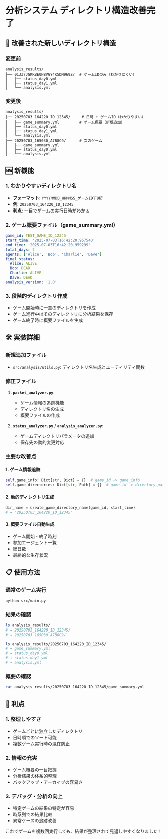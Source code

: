 # 分析システム ディレクトリ構造改善完了

## 📁 改善された新しいディレクトリ構造

### **変更前**
```
analysis_results/
├── 01JZ7JGKRBE0N8VGY4K5DM969Z/  # ゲームIDのみ（わかりにくい）
│   ├── status_day0.yml
│   ├── status_day1.yml
│   └── analysis.yml
```

### **変更後**
```
analysis_results/
├── 20250703_164220_ID_12345/     # 日時 + ゲームID（わかりやすい）
│   ├── game_summary.yml         # ゲーム概要（新規追加）
│   ├── status_day0.yml
│   ├── status_day1.yml
│   └── analysis.yml
├── 20250703_165030_A7B8C9/      # 次のゲーム
│   ├── game_summary.yml
│   ├── status_day0.yml
│   └── analysis.yml
```

## 🆕 新機能

### 1. **わかりやすいディレクトリ名**
- **フォーマット**: `YYYYMMDD_HHMMSS_ゲームID下8桁`
- **例**: `20250703_164220_ID_12345`
- **利点**: 一目でゲームの実行日時がわかる

### 2. **ゲーム概要ファイル（game_summary.yml）**
```yaml
game_id: TEST_GAME_ID_12345
start_time: '2025-07-03T16:42:20.957540'
end_time: '2025-07-03T16:42:20.959299'
total_days: 2
agents: ['Alice', 'Bob', 'Charlie', 'Dave']
final_status:
  Alice: ALIVE
  Bob: DEAD
  Charlie: ALIVE
  Dave: DEAD
analysis_version: '1.0'
```

### 3. **段階的ディレクトリ作成**
- ゲーム開始時に一意のディレクトリを作成
- ゲーム進行中はそのディレクトリに分析結果を保存
- ゲーム終了時に概要ファイルを生成

## 🛠️ 実装詳細

### **新規追加ファイル**
- `src/analysis/utils.py`: ディレクトリ名生成とユーティリティ関数

### **修正ファイル**
1. **`packet_analyzer.py`**:
   - ゲーム情報の追跡機能
   - ディレクトリ名の生成
   - 概要ファイルの作成

2. **`status_analyzer.py`** / **`analysis_analyzer.py`**:
   - ゲームディレクトリパラメータの追加
   - 保存先の動的変更対応

### **主要な改善点**

#### **1. ゲーム情報追跡**
```python
self.game_info: Dict[str, Dict] = {}  # game_id -> game_info
self.game_directories: Dict[str, Path] = {}  # game_id -> directory_path
```

#### **2. 動的ディレクトリ生成**
```python
dir_name = create_game_directory_name(game_id, start_time)
# → "20250703_164220_ID_12345"
```

#### **3. 概要ファイル自動生成**
- ゲーム開始・終了時刻
- 参加エージェント一覧
- 総日数
- 最終的な生存状況

## 📋 使用方法

### **通常のゲーム実行**
```bash
python src/main.py
```

### **結果の確認**
```bash
ls analysis_results/
# → 20250703_164220_ID_12345/
# → 20250703_165030_A7B8C9/

ls analysis_results/20250703_164220_ID_12345/
# → game_summary.yml
# → status_day0.yml
# → status_day1.yml
# → analysis.yml
```

### **概要の確認**
```bash
cat analysis_results/20250703_164220_ID_12345/game_summary.yml
```

## 🎯 利点

### **1. 整理しやすさ**
- ゲームごとに独立したディレクトリ
- 日時順でのソート可能
- 複数ゲーム実行時の混在防止

### **2. 情報の充実**
- ゲーム概要の一目把握
- 分析結果の体系的整理
- バックアップ・アーカイブの容易さ

### **3. デバッグ・分析の向上**
- 特定ゲームの結果の特定が容易
- 時系列での結果比較
- 異常ケースの追跡改善

これでゲームを複数回実行しても、結果が整理されて見返しやすくなりました！